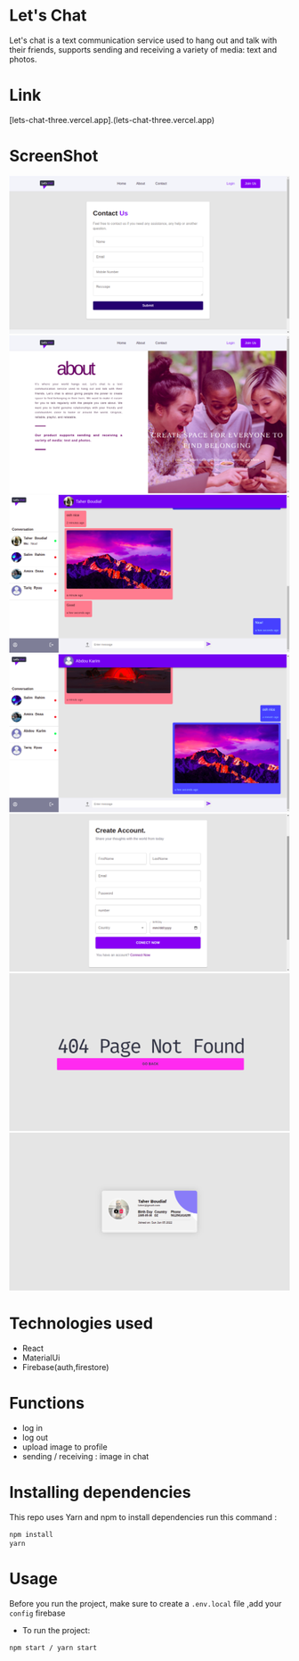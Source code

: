# Let's Chat

Let's chat is a text communication service used to hang out and talk with their friends, 
supports sending and receiving a variety of media: text and photos.

# Link

[lets-chat-three.vercel.app].(lets-chat-three.vercel.app)

# ScreenShot

![Contact](ScreenShot/Contact.png)
![about](ScreenShot/about.png)
![chat](ScreenShot/chat.png)
![chat2](ScreenShot/chat2.png)
![login](ScreenShot/login.png)
![notFound](ScreenShot/notFound.png)
![profile](ScreenShot/profile.png)

# Technologies used

* React 
* MaterialUi
* Firebase(auth,firestore)

# Functions

* log in 
* log out
* upload image to profile
* sending / receiving : image in chat

# Installing dependencies

This repo uses Yarn and npm to install dependencies run this command :

```
npm install 
yarn 
```
# Usage

Before you run the project, make sure to create a `.env.local` file ,add your `config` firebase 
 - To run the project:

```
npm start / yarn start
```

